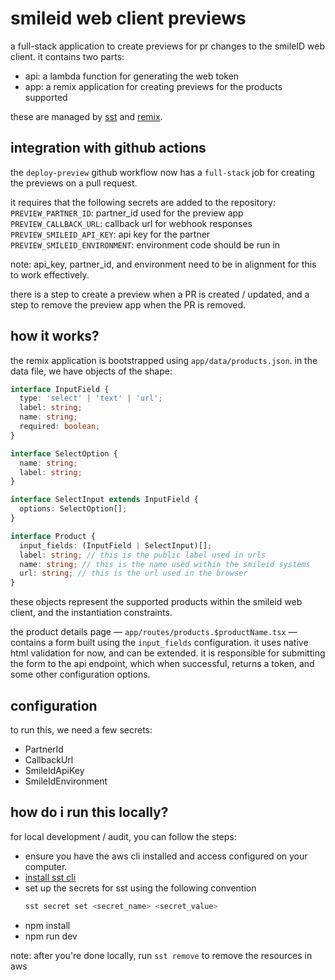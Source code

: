 # smileid web client previews

a full-stack application to create previews for pr changes to the smileID web
client. it contains two parts:

- api: a lambda function for generating the web token
- app: a remix application for creating previews for the products supported

these are managed by [sst](https://ion.sst.dev) and [remix](https://remix.run).

## integration with github actions

the `deploy-preview` github workflow now has a `full-stack` job for creating the
previews on a pull request.

it requires that the following secrets are added to the repository:
`PREVIEW_PARTNER_ID`: partner_id used for the preview app
`PREVIEW_CALLBACK_URL`: callback url for webhook responses
`PREVIEW_SMILEID_API_KEY`: api key for the partner
`PREVIEW_SMILEID_ENVIRONMENT`: environment code should be run in

note: api_key, partner_id, and environment need to be in alignment for this to
work effectively.

there is a step to create a preview when a PR is created / updated, and a step
to remove the preview app when the PR is removed.

## how it works?

the remix application is bootstrapped using `app/data/products.json`. in the
data file, we have objects of the shape:

```ts
interface InputField {
  type: 'select' | 'text' | 'url';
  label: string;
  name: string;
  required: boolean;
}

interface SelectOption {
  name: string;
  label: string;
}

interface SelectInput extends InputField {
  options: SelectOption[];
}

interface Product {
  input_fields: (InputField | SelectInput)[];
  label: string; // this is the public label used in urls
  name: string; // this is the name used within the smileid systems
  url: string; // this is the url used in the browser
}
```

these objects represent the supported products within the smileid web client,
and the instantiation constraints.

the product details page — `app/routes/products.$productName.tsx` — contains
a form built using the `input_fields` configuration. it uses native html
validation for now, and can be extended. it is responsible for submitting the
form to the api endpoint, which when successful, returns a token, and some other
configuration options.

## configuration

to run this, we need a few secrets:

- PartnerId
- CallbackUrl
- SmileIdApiKey
- SmileIdEnvironment

## how do i run this locally?

for local development / audit, you can follow the steps:

- ensure you have the aws cli installed and access configured on your computer.
- [install sst cli](https://ion.sst.dev/docs/reference/cli)
- set up the secrets for sst using the following convention
  ```bash
  sst secret set <secret_name> <secret_value>
  ```
- npm install
- npm run dev

note: after you're done locally, run `sst remove` to remove the resources in aws
